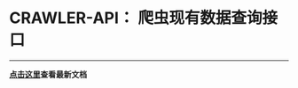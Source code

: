 # CRAWLER-API： 爬虫现有数据查询接口

-----

**<a href='http://sc-git/other/doc/blob/master/CRAWLER/crawler-api.md'>点击这里</a>查看最新文档**

